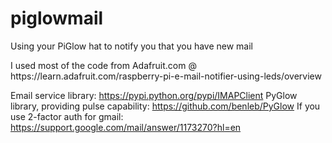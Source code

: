 # piglowmail
<p>Using your PiGlow hat to notify you that you have new mail</p>
<p>I used most of the code from Adafruit.com @ https://learn.adafruit.com/raspberry-pi-e-mail-notifier-using-leds/overview</p>

Email service library: https://pypi.python.org/pypi/IMAPClient
PyGlow library, providing pulse capability: https://github.com/benleb/PyGlow
If you use 2-factor auth for gmail: https://support.google.com/mail/answer/1173270?hl=en
